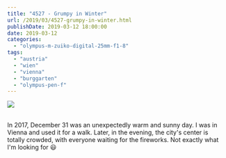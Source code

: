 ```yaml
---
title: "4527 - Grumpy in Winter"
url: /2019/03/4527-grumpy-in-winter.html
publishDate: 2019-03-12 18:00:00
date: 2019-03-12
categories: 
  - "olympus-m-zuiko-digital-25mm-f1-8"
tags: 
  - "austria"
  - "wien"
  - "vienna"
  - "burggarten"
  - "olympus-pen-f"
---
```

<div class="container">
<div class="center"><a target="_blank" href="https://d25zfm9zpd7gm5.cloudfront.net/1200x1200/2017/20171231_133801_lr.jpg"><img class="webfeedsFeaturedVisual" src="https://d25zfm9zpd7gm5.cloudfront.net/0600x0600/2017/20171231_133801_lr.jpg" /></a></div>
</div>
<br />

In 2017, December 31 was an unexpectedly warm and sunny day. I was
in Vienna and used it for a walk. Later, in the evening, the city's
center is totally crowded, with everyone waiting for the fireworks.
Not exactly what I'm looking for :smiley: